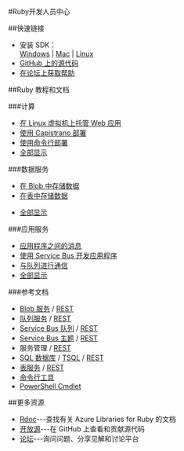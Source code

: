 <properties 
pageTitle="Azure 开发人员中心：RUBY" 
description="" 
services="RUBY" 
documentationCenter="Develop" 
authors="" 
manager="Tiffena" 
editor="Eric Chen" />
<tags ms.service="RUBY"
    ms.date=""
    wacn.date="04/07/2016"
    />

#Ruby开发人员中心

##快速链接

- 安装 SDK：<br>
    [Windows](http://go.microsoft.com/fwlink/?linkid=296417&clcid=0x804) | [Mac](http://go.microsoft.com/fwlink/?linkid=253471&clcid=0x804) | [Linux](http://go.microsoft.com/fwlink/?linkid=253472&clcid=0x804)
- [GitHub 上的源代码](https://github.com/Azure/azure-sdk-for-ruby)
- [在论坛上获取帮助](/zh-cn/support/forums)

##Ruby 教程和文档

###计算
- [在 Linux 虚拟机上托管 Web 应用](/zh-cn/documentation/articles/virtual-machines-ruby-rails-web-app-linux)
- [使用 Capistrano 部署](/zh-cn/documentation/articles/virtual-machines-ruby-deploy-capistrano-host-nginx-unicorn)
- [使用命令行部署](/zh-cn/documentation/articles/xplat-cli-install)
- [全部显示](/zh-cn/develop/ruby/compute)
  
###数据服务
- [在 Blob 中存储数据](/zh-cn/documentation/articles/storage-ruby-how-to-use-blob-storage)
- [在表中存储数据](/zh-cn/documentation/articles/storage-ruby-how-to-use-table-storage)
<!--- [管理和分析数据](/zh-cn/documentation/articles/fundamentals-data-management-business-analytics)-->
- [全部显示](/zh-cn/develop/ruby/data)
  
###应用服务
- [应用程序之间的消息](/zh-cn/documentation/articles/service-bus-ruby-how-to-use-queues)
- [使用 Service Bus 开发应用程序](/zh-cn/documentation/articles/service-bus-ruby-how-to-use-topics-subscriptions)
- [与队列进行通信](/zh-cn/documentation/articles/storage-ruby-how-to-use-queue-storage)
- [全部显示](/zh-cn/develop/ruby/app-services)

###参考文档
- [Blob 服务](/zh-cn/documentation/articles/storage-ruby-how-to-use-blob-storage) / [REST](http://msdn.microsoft.com/zh-cn/library/azure/dd179355)
- [队列服务](/zh-cn/documentation/articles/storage-ruby-how-to-use-queue-storage) / [REST](http://msdn.microsoft.com/zh-cn/library/azure/dd179355)
- [Service Bus 队列](/zh-cn/documentation/articles/service-bus-ruby-how-to-use-queues) / [REST](http://msdn.microsoft.com/zh-cn/library/azure/hh780717)
- [Service Bus 主题](/zh-cn/documentation/articles/service-bus-ruby-how-to-use-topics-subscriptions) / [REST](http://msdn.microsoft.com/zh-cn/library/azure/hh780717)
- 服务管理 / [REST](http://msdn.microsoft.com/zh-cn/library/azure/ee460799)
- [SQL 数据库](http://social.technet.microsoft.com/wiki/contents/articles/3896.connect-to-windows-azure-sql-database-from-ruby-applications.aspx) / [TSQL](http://msdn.microsoft.com/zh-cn/library/azure/ee336281) / [REST](http://msdn.microsoft.com/zh-cn/library/azure/gg715283)
- [表服务](/zh-cn/documentation/articles/storage-ruby-how-to-use-table-storage) / [REST](http://msdn.microsoft.com/zh-cn/library/azure/dd179355)
- [命令行工具](/zh-cn/documentation/articles/xplat-cli-install)
- [PowerShell Cmdlet](/zh-cn/documentation/articles/powershell-install-configure)

##更多资源

- [Rdoc](http://www.rubydoc.info/gems/azure/frames)---查找有关 Azure Libraries for Ruby 的文档
- [开放源](https://github.com/Azure/azure-sdk-for-ruby)---在 GitHub 上查看和贡献源代码
- [论坛](/zh-cn/support/forums)---询问问题、分享见解和讨论平台

